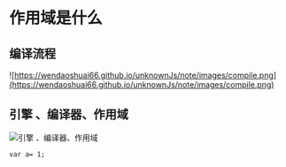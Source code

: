 # 作用域是什么

## 编译流程

![https://wendaoshuai66.github.io/unknownJs/note/images/compile.png](https://wendaoshuai66.github.io/unknownJs/note/images/compile.png)

## 引擎 、编译器、作用域

![引擎 、编译器、作用域](https://wendaoshuai66.github.io/unknownJs/note/images/three.png)

```
var a= 1;
```











